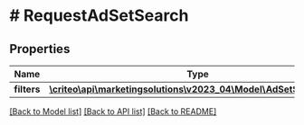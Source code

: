 # # RequestAdSetSearch

## Properties

Name | Type | Description | Notes
------------ | ------------- | ------------- | -------------
**filters** | [**\criteo\api\marketingsolutions\v2023_04\Model\AdSetSearchFilter**](AdSetSearchFilter.md) |  | [optional]

[[Back to Model list]](../../README.md#models) [[Back to API list]](../../README.md#endpoints) [[Back to README]](../../README.md)

